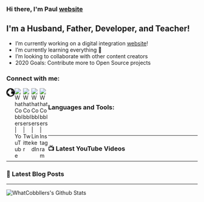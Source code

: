 ### Hi there, I'm Paul [website]

## I'm a Husband, Father, Developer, and Teacher!
- I’m currently working on a digital integration [website]!
- I’m currently learning everything 🤣
- I’m looking to collaborate with other content creators
- 2020 Goals: Contribute more to Open Source projects

### Connect with me:

[<img align="left" alt="WhatCobblers.com" width="22px" src="https://raw.githubusercontent.com/iconic/open-iconic/master/svg/globe.svg" />][website]
[<img align="left" alt="WhatCobblers | YouTube" width="22px" src="https://cdn.jsdelivr.net/npm/simple-icons@v3/icons/youtube.svg" />][youtube]
[<img align="left" alt="WhatCobblers | Twitter" width="22px" src="https://cdn.jsdelivr.net/npm/simple-icons@v3/icons/twitter.svg" />][twitter]
[<img align="left" alt="WhatCobblers | LinkedIn" width="22px" src="https://cdn.jsdelivr.net/npm/simple-icons@v3/icons/linkedin.svg" />][linkedin]
[<img align="left" alt="WhatCobblers | Instagram" width="22px" src="https://cdn.jsdelivr.net/npm/simple-icons@v3/icons/instagram.svg" />][instagram]

<br />

### Languages and Tools:
<!-- 
[<img align="left" alt="Visual Studio Code" width="26px" src="https://raw.githubusercontent.com/github/explore/80688e429a7d4ef2fca1e82350fe8e3517d3494d/topics/visual-studio-code/visual-studio-code.png" />][webdevplaylist]
[<img align="left" alt="HTML5" width="26px" src="https://raw.githubusercontent.com/github/explore/80688e429a7d4ef2fca1e82350fe8e3517d3494d/topics/html/html.png" />][webdevplaylist]
[<img align="left" alt="CSS3" width="26px" src="https://raw.githubusercontent.com/github/explore/80688e429a7d4ef2fca1e82350fe8e3517d3494d/topics/css/css.png" />][cssplaylist]
[<img align="left" alt="Sass" width="26px" src="https://raw.githubusercontent.com/github/explore/80688e429a7d4ef2fca1e82350fe8e3517d3494d/topics/sass/sass.png" />][cssplaylist]
[<img align="left" alt="JavaScript" width="26px" src="https://raw.githubusercontent.com/github/explore/80688e429a7d4ef2fca1e82350fe8e3517d3494d/topics/javascript/javascript.png" />][jsplaylist]
[<img align="left" alt="React" width="26px" src="https://raw.githubusercontent.com/github/explore/80688e429a7d4ef2fca1e82350fe8e3517d3494d/topics/react/react.png" />][reactplaylist]
[<img align="left" alt="Gatsby" width="26px" src="https://raw.githubusercontent.com/github/explore/e94815998e4e0713912fed477a1f346ec04c3da2/topics/gatsby/gatsby.png" />][webdevplaylist]
[<img align="left" alt="GraphQL" width="26px" src="https://raw.githubusercontent.com/github/explore/80688e429a7d4ef2fca1e82350fe8e3517d3494d/topics/graphql/graphql.png" />][webdevplaylist]
[<img align="left" alt="Node.js" width="26px" src="https://raw.githubusercontent.com/github/explore/80688e429a7d4ef2fca1e82350fe8e3517d3494d/topics/nodejs/nodejs.png" />][webdevplaylist]
[<img align="left" alt="Deno" width="26px" src="https://raw.githubusercontent.com/github/explore/361e2821e2dea67711cde99c9c40ed357061cf27/topics/deno/deno.png" />][webdevplaylist]
[<img align="left" alt="SQL" width="26px" src="https://raw.githubusercontent.com/github/explore/80688e429a7d4ef2fca1e82350fe8e3517d3494d/topics/sql/sql.png" />][webdevplaylist]
[<img align="left" alt="MySQL" width="26px" src="https://raw.githubusercontent.com/github/explore/80688e429a7d4ef2fca1e82350fe8e3517d3494d/topics/mysql/mysql.png" />][webdevplaylist]
[<img align="left" alt="MongoDB" width="26px" src="https://raw.githubusercontent.com/github/explore/80688e429a7d4ef2fca1e82350fe8e3517d3494d/topics/mongodb/mongodb.png" />][webdevplaylist]
[<img align="left" alt="Git" width="26px" src="https://raw.githubusercontent.com/github/explore/80688e429a7d4ef2fca1e82350fe8e3517d3494d/topics/git/git.png" />][webdevplaylist]
[<img align="left" alt="GitHub" width="26px" src="https://raw.githubusercontent.com/github/explore/78df643247d429f6cc873026c0622819ad797942/topics/github/github.png" />][webdevplaylist]
[<img align="left" alt="HTML5" width="26px" src="https://raw.githubusercontent.com/github/explore/80688e429a7d4ef2fca1e82350fe8e3517d3494d/topics/terminal/terminal.png" />][webdevplaylist]
-->
<br />
<br />

---

### 📺 Latest YouTube Videos
<!-- YOUTUBE:START -->
<!-- - [Next Level GitHub Profile README (NEW) | How To Create An Amazing Profile ReadMe With GitHub Actions](https://www.youtube.com/watch?v=ECuqb5Tv9qI) -->
<!-- - [There's more to CONSOLE than .log( ) | Things you didn't know console could do!!](https://www.youtube.com/watch?v=_-bHhEGcDiQ) -->
<!-- - [Simple React.js User Login Authentication | Auth0](https://www.youtube.com/watch?v=MqczHS3Z2bc) -->
<!-- - [Top 10 VS Code Updates You Don't Know About!! (July 2020)](https://www.youtube.com/watch?v=WHBQ1szkhtI) -->
<!-- - [localStorage Dark/Light Mode Theme Toggle (CSS/JavaScript) | UI Design](https://www.youtube.com/watch?v=_raOFZAYXD4) -->
<!-- YOUTUBE:END -->

---

### 📕 Latest Blog Posts
<!-- BLOG-POST-LIST:START -->
<!--- [Microinteractions: Password Validation Animation](https://dev.to/WhatCobblers/microinteractions-password-validation-animation-5629) -->
<!--- [Notion + YouTube - A Powerful Combination for Productivity](https://dev.to/WhatCobblers/notion-youtube-a-powerful-combination-for-productivity-1def) -->
<!--- [Regular Expressions (RegEx) Crash Course](https://dev.to/WhatCobblers/regular-expressions-regex-crash-course-248n) -->
<!--- [Emmet Part 2 - Advanced](https://dev.to/WhatCobblers/emmet-part-2-advanced-4c65) -->
<!--- [Deno 1.0 Released! (Easy) REST API Example](https://dev.to/WhatCobblers/deno-1-0-released-easy-rest-api-example-2fbl) -->
<!-- BLOG-POST-LIST:END -->

---

<img align="left" alt="WhatCobbllers's Github Stats" src="https://github-readme-stats.vercel.app/api?username=WhatCobblers&show_icons=true&hide_border=true" />

[website]: http://www.paul-crowe.com
[twitter]: https://twitter.com/mr__crowe
[youtube]: https://www.youtube.com/user/elderwin
[instagram]: https://instagram.com/mr__crowe
[linkedin]: www.linkedin.com/in/paul-crowe
